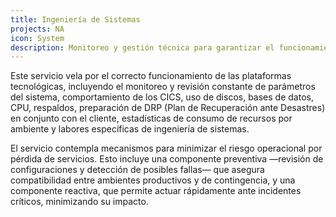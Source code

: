 ```yaml
---
title: Ingeniería de Sistemas
projects: NA
icon: System
description: Monitoreo y gestión técnica para garantizar el funcionamiento óptimo de tus plataformas.
---
```


Este servicio vela por el correcto funcionamiento de las plataformas tecnológicas, incluyendo el monitoreo y revisión constante de parámetros del sistema, comportamiento de los CICS, uso de discos, bases de datos, CPU, respaldos, preparación de DRP (Plan de Recuperación ante Desastres) en conjunto con el cliente, estadísticas de consumo de recursos por ambiente y labores específicas de ingeniería de sistemas.

El servicio contempla mecanismos para minimizar el riesgo operacional por pérdida de servicios. Esto incluye una componente preventiva —revisión de configuraciones y detección de posibles fallas— que asegura compatibilidad entre ambientes productivos y de contingencia, y una componente reactiva, que permite actuar rápidamente ante incidentes críticos, minimizando su impacto.